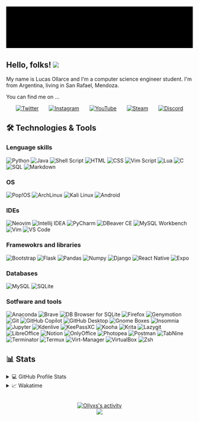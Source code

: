 <!-- ## Hi, I'm Ollyxs -->
<p align="center">
<a href="https://github.com/Ollyxs">
<img title="Ollyxs" alt="Ollyxs" src="https://raw.githubusercontent.com/Ollyxs/ollyxs/main/name.gif"/>
</a>
</p>

## Hello, folks! <img src="https://media.giphy.com/media/hvRJCLFzcasrR4ia7z/giphy.gif" width="28">

My name is Lucas Ollarce and I'm a computer science engineer student. I'm from Argentina, living in San Rafael, Mendoza.

You can find me on ...

<p align="center">
	<a href="https://twitter.com/Luk5Ollarce"><img width="50px" alt="Twitter" title="Twitter" src="https://gogeticons.com/frontend/web/icons/data/1/6/5/8/8/1/app_logo_media_popular_social_twitter_icon_512.png"></a>
	&#8287; &#8287; &#8287;
	<a href="https://instagram.com/ollyxss"><img width="50px" alt="Instagram" title="Instagram" src="https://gogeticons.com/frontend/web/icons/data/1/6/3/8/8/5/app_instagram_logo_media_popular_social_icon_512.png"></a>
	&#8287; &#8287; &#8287;
	<a href="https://www.youtube.com/c/Ollyxs"><img width="50px" alt="YouTube" title="YouTube" src="https://gogeticons.com/frontend/web/icons/data/1/6/4/7/9/5/app_logo_media_popular_social_youtube_icon_512.png"></a>
	&#8287; &#8287; &#8287;
	<a href="https://steamcommunity.com/id/Ollyxs/"><img width="50px" alt="Steam" title="Steam" src="https://gogeticons.com/frontend/web/icons/data/1/9/9/5/9/1/games_gaming_steam_icon_512.png"></a>
	&#8287; &#8287; &#8287;
	<a href="https://discordapp.com/users/366099775218515981"><img width="50px" alt="Discord" title="Discord" src="https://gogeticons.com/frontend/web/icons/data/2/0/0/6/2/7/circle_discord_gaming_messenger_round%20icon_icon_512.png"></a>
</p>

## 🛠️ Technologies & Tools

### Lenguage skills
<p>
<img alt="Python" src="https://img.shields.io/badge/python%20-%2314354C.svg?&style=for-the-badge&logo=python&logoColor=white"/>
<img alt="Java" src="https://custom-icon-badges.demolab.com/badge/java-DE711F?&style=for-the-badge&logo=java&logoColor=white"/>
<img alt="Shell Script" src="https://img.shields.io/badge/shell%20script-black?&style=for-the-badge&logo=gnu-bash&logoColor=white"/>
<img alt="HTML" src="https://img.shields.io/badge/html5-E34F26?&style=for-the-badge&logo=html5&logoColor=white"/>
<img alt="CSS" src="https://img.shields.io/badge/css3-1572B6?&style=for-the-badge&logo=css3&logoColor=white"/>
<img alt="Vim Script" src="https://img.shields.io/badge/vim%20script-019733?&style=for-the-badge&logo=vim&logoColor=white"/>
<img alt="Lua" src="https://img.shields.io/badge/lua-2C2D72?&style=for-the-badge&logo=lua&logoColor=white"/>
<img alt="C" src="https://img.shields.io/badge/c-A8B9CC?&style=for-the-badge&logo=c&logoColor=white"/>
<img alt="SQL" src="https://custom-icon-badges.herokuapp.com/badge/SQL-025E8C.svg?&style=for-the-badge&logo=database&logoColor=white"/>
<img alt="Markdown" src="https://img.shields.io/badge/markdown-skyblue?&style=for-the-badge&logo=markdown&logoColor=white"/>
</p>

### OS
<p>
<img alt="Pop!OS" src="https://img.shields.io/badge/pop!os-48B9C7?&style=for-the-badge&logo=pop!_os&logoColor=white"/>
<img alt="ArchLinux" src="https://img.shields.io/badge/archlinux-1793D1?&style=for-the-badge&logo=archlinux&logoColor=white"/>
<img alt="Kali Linux" src="https://img.shields.io/badge/kali%20linux-557C94?&style=for-the-badge&logo=kalilinux&logoColor=white"/>
<img alt="Android" src="https://img.shields.io/badge/android-3DDC84?&style=for-the-badge&logo=android&logoColor=white"/>
</p>

### IDEs
<p>
<img alt="Neovim" src="https://img.shields.io/badge/neovim-57A143?&style=for-the-badge&logo=neovim&logoColor=white"/>
<img alt="Intellij IDEA" src="https://img.shields.io/badge/intellij-mediumorchid?&style=for-the-badge&logo=intellijidea&logoColor=white"/>
<img alt="PyCharm" src="https://img.shields.io/badge/pycharm-green?&style=for-the-badge&logo=pycharm&logoColor=white"/>
<img alt="DBeaver CE" src="https://custom-icon-badges.herokuapp.com/badge/dbeaver-sienna?&style=for-the-badge&logo=dbeaver&logoColor=white"/>
<img alt="MySQL Workbench" src="https://img.shields.io/badge/mysql%20workbench-4479A1?&style=for-the-badge&logo=mysql&logoColor=white"/>
<img alt="Vim" src="https://img.shields.io/badge/vim-019733?&style=for-the-badge&logo=vim&logoColor=white"/>
<img alt="VS Code" src="https://img.shields.io/badge/vs%20code-007ACC?&style=for-the-badge&logo=visualstudiocode&locoColor=white"/>
</p>

### Framewokrs and libraries
<p>
<img alt="Bootstrap" src="https://img.shields.io/badge/bootstrap-7952B3?&style=for-the-badge&logo=bootstrap&logoColor=white"/>
<img alt="Flask" src="https://img.shields.io/badge/flask-black?&style=for-the-badge&logo=flask&logoColor=white"/>
<img alt="Pandas" src="https://img.shields.io/badge/pandas-150458?&style=for-the-badge&logo=pandas&logoColor=white"/>
<img alt="Numpy" src="https://img.shields.io/badge/numpy-013243?&style=for-the-badge&logo=numpy&logoColor=white"/>
<img alt="Django" src="https://img.shields.io/badge/jinja-B41717?&style=for-the-badge&logo=jinja&logoColor=white"/>
<img alt="React Native" src="https://img.shields.io/badge/react%20native-61DAFB?&style=for-the-badge&logo=react&logoColor=white"/>
<img alt="Expo" src="https://img.shields.io/badge/expo-000020?&style=for-the-badge&logo=expo&logoColor=white"/>
</p>

### Databases
<p>
<img alt="MySQL" src="https://img.shields.io/badge/mysql-4479A1?&style=for-the-badge&logo=mysql&logoColor=white"/>
<img alt="SQLite" src="https://img.shields.io/badge/sqlite-003B57?&style=for-the-badge&logo=sqlite&logoColor=white"/>
</p>

### Sotfware and tools
<p>
<img alt="Anaconda" src="https://img.shields.io/badge/anaconda-44A833?&style=for-the-badge&logo=anaconda&logoColor=white"/>
<img alt="Brave" src="https://img.shields.io/badge/brave-FB542B?&style=for-the-badge&logo=brave&logoColor=white"/>
<img alt="DB Browser for SQLite" src="https://custom-icon-badges.herokuapp.com/badge/db%20browser-grey?&style=for-the-badge&logo=database&logoColor=white"/>
<!-- <img alt="Día" src="https://custom-icon-badges.herokuapp.com/badge/dia-dimgray?&style=for-the-badge&logo=dia&logoColor=white"/> -->
<img alt="Firefox" src="https://img.shields.io/badge/firefox-FF7139?&style=for-the-badge&logo=firefox&logoColor=white"/>
<img alt="Genymotion" src="https://custom-icon-badges.demolab.com/badge/genymotion-E6195E?&style=for-the-badge&logo=geny&logoColor=white"/>
<img alt="Git" src="https://img.shields.io/badge/git-F05032?&style=for-the-badge&logo=git&logoColor=white"/>
<img alt="GitHub Copilot" src="https://custom-icon-badges.demolab.com/badge/github%20copilot-292443?&style=for-the-badge&logo=copilot&logoColor=white"/>
<img alt="GitHub Desktop" src="https://img.shields.io/badge/github%20desktop-rebeccapurple?&style=for-the-badge&logo=github&logoColor=white"/>
<img alt="Gnome Boxes" src="https://custom-icon-badges.herokuapp.com/badge/gnome%20boxes-dimgray?&style=for-the-badge&logo=gnomeboxes&logoColor=white"/>
<img alt="Insomnia" src="https://img.shields.io/badge/insomnia-4000BF?&style=for-the-badge&logo=insomnia&logoColor=white"/>
<img alt="Jupyter" src="https://img.shields.io/badge/jupyter-F37626?&style=for-the-badge&logo=jupyter&logoColor=white"/>
<img alt="Kdenlive" src="https://img.shields.io/badge/kdenlive-527EB2?&style=for-the-badge&logo=kdenlive&logoColor=white"/>
<img alt="KeePassXC" src="https://img.shields.io/badge/keepassxc-6CAC4D?&style=for-the-badge&logo=keepassxc&logoColor=white"/>
<img alt="Kooha" src="https://custom-icon-badges.herokuapp.com/badge/kooha-hotpink?&style=for-the-badge&logo=device-camera-video&logoColor=white"/>
<img alt="Krita" src="https://img.shields.io/badge/krita-3BABFF?&style=for-the-badge&logo=krita&logoColor=white"/>
<img alt="Lazygit" src="https://img.shields.io/badge/lazygit-darkgreen?&style=for-the-badge&logo=git&logoColor=white"/>
<img alt="LibreOffice" src="https://img.shields.io/badge/libreoffice-18A303?&style=for-the-badge&logo=libreoffice&logoColor=white"/>
<!-- <img alt="NoiseTorch" src="https://custom-icon-badges.herokuapp.com/badge/noisetorch-limegreen?&style=for-the-badge&logo=mic&logoColor=white"/> -->
<img alt="Notion" src="https://img.shields.io/badge/notion-black?&style=for-the-badge&logo=notion&logoColor=white"/>
<img alt="OnlyOffice" src="https://img.shields.io/badge/onlyoffice-444444?&style=for-the-badge&logo=onlyoffice&logoColor=white"/>
<img alt="Photopea" src="https://img.shields.io/badge/photopea-18A497?&style=for-the-badge&logo=photopea&logoColor=white"/>
<img alt="Postman" src="https://img.shields.io/badge/Postman-FF6C37?style=for-the-badge&logo=postman&logoColor=white"/>
<img alt="TabNine" src="https://custom-icon-badges.herokuapp.com/badge/tabnine-mediumvioletred?&style=for-the-badge&logo=tabnine-white&logoColor=white"/>
<img alt="Terminator" src="https://img.shields.io/badge/terminator-red?&style=for-the-badge&logo=gnometerminal&logoColor=white"/>
<img alt="Termux" src="https://custom-icon-badges.herokuapp.com/badge/termux-black?&style=for-the-badge&logo=terminal&logoColor=white"/>
<img alt="Virt-Manager" src="https://custom-icon-badges.herokuapp.com/badge/virtmanager-darkred?&style=for-the-badge&logo=virtmanager&logoColor=white"/>
<img alt="VirtualBox" src="https://img.shields.io/badge/virtualbox-183A61?&style=for-the-badge&logo=virtualbox&logoColor=white"/>
<!-- <img alt="MySQL" src="https://img.shields.io/badge/mysql-blue?&style=for-the-badge&logo=mysql&logoColor=white"/> -->
<!-- <img alt="Wolfram Alpha" src="https://img.shields.io/badge/wolfram%20alpha-yellow?&style=for-the-badge&logo=wolfram&logoColor=white"/> -->
<img alt="Zsh" src="https://img.shields.io/badge/zsh-4EAA25?&style=for-the-badge&logo=gnubash&logoColor=white"/>
</p>

## 📊 Stats

<details>
<summary>💻 GitHub Profile Stats</summary>
<br/>
<p align="center">
<a href="https://github.com/DenverCoder1/github-readme-streak-stats">
	<img title="Streak Stats" alt="Ollyxs's streak" src="https://github-readme-streak-stats.herokuapp.com?user=Ollyxs&theme=radical&date_format=M%20j%5B%2C%20Y%5D&hide_border=true"/>
</a>

<a href="https://github.com/anuraghazra/github-readme-stats">
	<img width="55%" title="Readme Stats" alt="Ollyxs's stats" src="https://github-readme-stats.vercel.app/api?username=Ollyxs&theme=radical&include_all_commits=true&hide_border=true&show_icons=true"/>
	<img width="40%" title="Readme Stats" alt="Ollyxs's stats" src="https://github-readme-stats.vercel.app/api/top-langs/?username=Ollyxs&layout=compact&theme=radical&hide_border=true&langs_count=10&show_icons=true"/>
</a>

<!-- <a href="">
	<img title="Top languages by Repo" alt="Ollyxs's top languages by repos" src="http://github-profile-summary-cards.vercel.app/api/cards/repos-per-language?username=ollyxs&theme=radical"/>
	<img title="Top languages by Commit" alt="Ollyxs's top languages by commit" src="http://github-profile-summary-cards.vercel.app/api/cards/most-commit-language?username=ollyxs&theme=radical"/>
	<img title="Profile details" alt="Ollyxs's profile details" src="http://github-profile-summary-cards.vercel.app/api/cards/profile-details?username=ollyxs&theme=radical"/>
</a> -->

<!-- <a href="https://github.com/anuraghazra/github-readme-stats">
	<img title="Readme Stats" alt="Ollyxs's stats" src="https://github-readme-stats.vercel.app/api/wakatime/?username=ollyxs"/>
</a> -->
</p>
</details>

<details>
<summary>📈 Wakatime </summary>

<!--START_SECTION:waka-->
**I'm a Night 🦉** 

```text
🌞 Morning    15 commits     ██░░░░░░░░░░░░░░░░░░░░░░░   10.34% 
🌆 Daytime    43 commits     ███████░░░░░░░░░░░░░░░░░░   29.66% 
🌃 Evening    53 commits     █████████░░░░░░░░░░░░░░░░   36.55% 
🌙 Night      34 commits     █████░░░░░░░░░░░░░░░░░░░░   23.45%

```
📅 **I'm Most Productive on Wednesday** 

```text
Monday       13 commits     ██░░░░░░░░░░░░░░░░░░░░░░░   8.97% 
Tuesday      26 commits     ████░░░░░░░░░░░░░░░░░░░░░   17.93% 
Wednesday    30 commits     █████░░░░░░░░░░░░░░░░░░░░   20.69% 
Thursday     19 commits     ███░░░░░░░░░░░░░░░░░░░░░░   13.1% 
Friday       30 commits     █████░░░░░░░░░░░░░░░░░░░░   20.69% 
Saturday     7 commits      █░░░░░░░░░░░░░░░░░░░░░░░░   4.83% 
Sunday       20 commits     ███░░░░░░░░░░░░░░░░░░░░░░   13.79%

```


📊 **This Week I Spent My Time On** 

```text
⌚︎ Time Zone: America/Argentina/Buenos_Aires

💬 Programming Languages: 
No Activity Tracked This Week

🔥 Editors: 
No Activity Tracked This Week

💻 Operating System: 
No Activity Tracked This Week

```


 Last Updated on 07/12/2022 18:44:43 UTC
<!--END_SECTION:waka-->

</details>
<p align="center">
<br/>
<a href="https://github.com/ashutosh00710/github-readme-activity-graph">
	<img title="Activity Graph" alt="Ollyxs's activity" src="https://activity-graph.herokuapp.com/graph?username=Ollyxs&theme=redical&hide_border=true"/>
</a>
</br>
<img src="https://komarev.com/ghpvc/?username=ollyxs&style=for-the-badge"/>
</p>


<!--
-
**Ollyxs/ollyxs** is a ✨ _special_ ✨ repository because its `README.md` (this file) appears on your GitHub profile.

Here are some ideas to get you started:

- 🔭 I’m currently working on ...
- 🌱 I’m currently learning ...
- 👯 I’m looking to collaborate on ...
- 🤔 I’m looking for help with ...
- 💬 Ask me about ...
- 📫 How to reach me: ...
- 😄 Pronouns: ...
- ⚡ Fun fact: ...
-->
